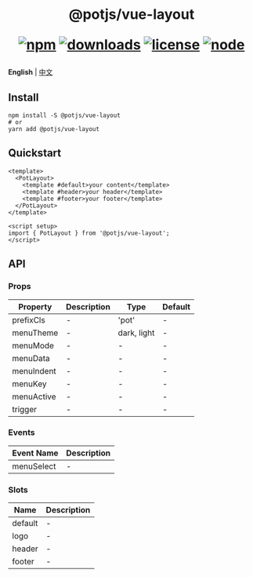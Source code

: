 <h1 align="center">
@potjs/vue-layout

<div align="center">

[![npm](https://img.shields.io/npm/v/@potjs/vue-layout.svg)](https://npmjs.com/package/@potjs/vue-layout)
[![downloads](https://img.shields.io/npm/dm/@potjs/vue-layout.svg)](https://npmjs.org/package/@potjs/vue-layout)
[![license](https://img.shields.io/github/license/potjs/pot.svg)](../../LICENSE)
[![node](https://img.shields.io/node/v/@potjs/vue-layout.svg)](https://nodejs.org/en/about/releases/)

</div>
</h1>

**English** | [中文](./README.zh-CN.md)

## Install
```shell
npm install -S @potjs/vue-layout
# or
yarn add @potjs/vue-layout
```

## Quickstart
```vue
<template>
  <PotLayout>
    <template #default>your content</template>
    <template #header>your header</template>
    <template #footer>your footer</template>
  </PotLayout>
</template>

<script setup>
import { PotLayout } from '@potjs/vue-layout';
</script>
```

## API

### Props
| Property              | Description           | Type | Default |
| --------------------- | --------------------- | --- | --- |
| prefixCls | - | 'pot' | - |
| menuTheme | - | dark, light | - |
| menuMode | - | - | - |
| menuData | - | - | - |
| menuIndent | - | - | - |
| menuKey | - | - | - |
| menuActive | - | - | - |
| trigger | - | - | - |

### Events
| Event Name            | Description                                      |
| --------------------- | ------------------------------------------------ |
| menuSelect | - |

### Slots
| Name                  | Description                                      |
| --------------------- | ------------------------------------------------ |
| default | - |
| logo | - |
| header | - |
| footer | - |

